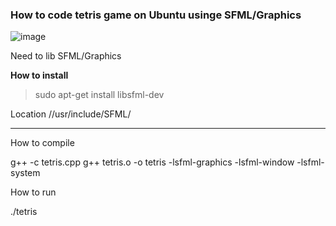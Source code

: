 ### How to code **tetris** game on Ubuntu usinge SFML/Graphics

![image](/tetris_game/images/Infor.png)

Need to lib SFML/Graphics

**How to install**

>sudo apt-get install libsfml-dev

Location
//usr/include/SFML/

------
How to compile

g++ -c tetris.cpp
g++ tetris.o -o tetris -lsfml-graphics -lsfml-window -lsfml-system

How to run

./tetris
